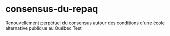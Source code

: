 # consensus-du-repaq
Renouvellement perpétuel du consensus autour des conditions d'une école alternative publique au Québec
Test
